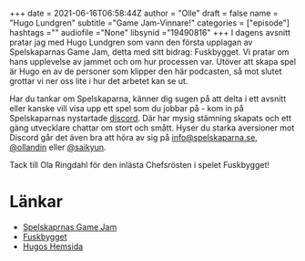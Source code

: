 +++ 
date = 2021-06-16T06:58:44Z
author = "Olle"
draft = false
name = "Hugo Lundgren"
subtitle ="Game Jam-Vinnare!"
categories = ["episode"]
hashtags =""
audiofile ="None"
libsynid ="19490816"
+++
I dagens avsnitt pratar jag med Hugo Lundgren som vann den första upplagan av Spelskaparnas Game Jam, detta med sitt bidrag: Fuskbygget. Vi pratar om hans upplevelse av jammet och om hur processen var. Utöver att skapa spel är Hugo en av de personer som klipper den här podcasten, så mot slutet grottar vi ner oss lite i hur det arbetet kan se ut.  

Har du tankar om Spelskaparna, känner dig sugen på att delta i ett avsnitt eller kanske vill visa upp ett spel som du jobbar på - kom in på Spelskaparnas nystartade [discord](https://discord.gg/hBHEXss). Där har mysig stämning skapats och ett gäng utvecklare chattar om stort och smått. Hyser du starka aversioner mot Discord går det även bra att höra av sig på info@spelskaparna.se, [@ollandin](https://twitter.com/ollelandin) eller [@saikyun](https://twitter.com/Saikyun).

Tack till Ola Ringdahl för den inlästa Chefsrösten i spelet Fuskbygget!

# Länkar
* [Spelskaprnas Game Jam](https://itch.io/jam/fusk/entries)
* [Fuskbygget](https://itch.io/jam/fusk/rate/963836)
* [Hugos Hemsida](https://hugolundgren.com/)
